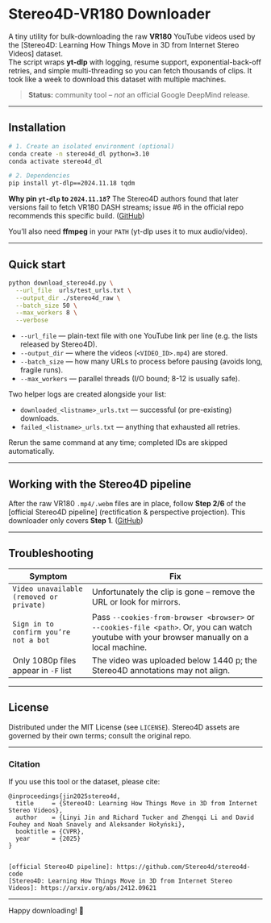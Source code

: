 # Stereo4D-VR180 Downloader

A tiny utility for bulk-downloading the raw **VR180** YouTube videos used by the
[Stereo4D: Learning How Things Move in 3D from Internet Stereo Videos] dataset.  
The script wraps **yt-dlp** with logging, resume support, exponential-back-off retries, and simple multi-threading so you can fetch thousands of clips.
It took like a week to download this dataset with multiple machines.

> **Status:** community tool – *not* an official Google DeepMind release.

---

## Installation

```bash
# 1. Create an isolated environment (optional)
conda create -n stereo4d_dl python=3.10
conda activate stereo4d_dl

# 2. Dependencies
pip install yt-dlp==2024.11.18 tqdm
````

**Why pin `yt-dlp` to `2024.11.18`?**
The Stereo4D authors found that later versions fail to fetch VR180 DASH streams;
issue #6 in the official repo recommends this specific build. ([GitHub][1])

You’ll also need **ffmpeg** in your `PATH` (yt-dlp uses it to mux audio/video).

---

## Quick start

```bash
python download_stereo4d.py \
  --url_file  urls/test_urls.txt \
  --output_dir ./stereo4d_raw \
  --batch_size 50 \
  --max_workers 8 \
  --verbose
```

* `--url_file` — plain-text file with one YouTube link per line (e.g. the lists
  released by Stereo4D).
* `--output_dir` — where the videos (`<VIDEO_ID>.mp4`) are stored.
* `--batch_size` — how many URLs to process before pausing (avoids long, fragile
  runs).
* `--max_workers` — parallel threads (I/O bound; 8-12 is usually safe).

Two helper logs are created alongside your list:

* `downloaded_<listname>_urls.txt` — successful (or pre-existing) downloads.
* `failed_<listname>_urls.txt` — anything that exhausted all retries.

Rerun the same command at any time; completed IDs are skipped automatically.

---

## Working with the Stereo4D pipeline

After the raw VR180 `.mp4/.webm` files are in place, follow **Step 2/6** of the
\[official Stereo4D pipeline] (rectification & perspective projection).
This downloader only covers **Step 1**. ([GitHub][2])

---

## Troubleshooting

| Symptom                                  | Fix                                                                          |
| ---------------------------------------- | ---------------------------------------------------------------------------- |
| `Video unavailable (removed or private)` | Unfortunately the clip is gone – remove the URL or look for mirrors.         |
| `Sign in to confirm you’re not a bot`    | Pass `--cookies-from-browser <browser>` or `--cookies-file <path>`. Or, you can watch youtube with your browser manually on a local machine.          |
| Only 1080p files appear in `-F` list     | The video was uploaded below 1440 p; the Stereo4D annotations may not align. |

---

## License

Distributed under the MIT License (see `LICENSE`).
Stereo4D assets are governed by their own terms; consult the original repo.

---

### Citation

If you use this tool or the dataset, please cite:

```
@inproceedings{jin2025stereo4d,
  title     = {Stereo4D: Learning How Things Move in 3D from Internet Stereo Videos},
  author    = {Linyi Jin and Richard Tucker and Zhengqi Li and David Fouhey and Noah Snavely and Aleksander Hołyński},
  booktitle = {CVPR},
  year      = {2025}
}
```

```

[official Stereo4D pipeline]: https://github.com/Stereo4d/stereo4d-code
[Stereo4D: Learning How Things Move in 3D from Internet Stereo Videos]: https://arxiv.org/abs/2412.09621
```

---

Happy downloading! 🚀

[1]: https://github.com/Stereo4d/stereo4d-code/issues/6 "How to download YouTube videos in VR180 format? · Issue #6 · Stereo4d/stereo4d-code · GitHub"
[2]: https://github.com/Stereo4d/stereo4d-code "GitHub - Stereo4d/stereo4d-code: Stereo4D dataset and processing code"
